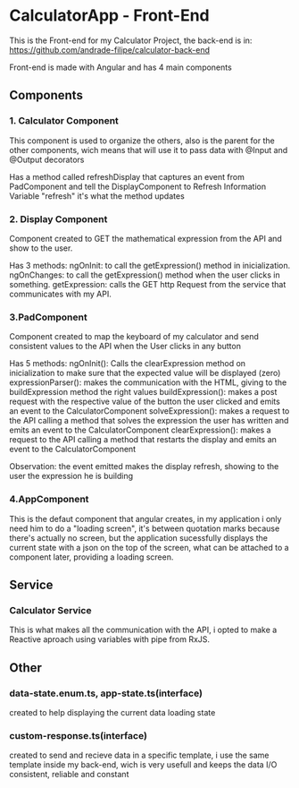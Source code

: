 # CalculatorApp - Front-End
This is the Front-end for my Calculator Project, the back-end is in: https://github.com/andrade-filipe/calculator-back-end

Front-end is made with Angular and has 4 main components

## Components
### 1. Calculator Component
This component is used to organize the others, also is the parent for the other components, wich means that will use it to pass data with @Input and @Output decorators

Has a method called refreshDisplay that captures an event from PadComponent and tell the DisplayComponent to Refresh Information
Variable "refresh" it's what the method updates

### 2. Display Component
Component created to GET the mathematical expression from the API and show to the user.

Has 3 methods:
ngOnInit: to call the getExpression() method in inicialization.
ngOnChanges: to call the getExpression() method when the user clicks in something.
getExpression: calls the GET http Request from the service that communicates with my API.

### 3.PadComponent
Component created to map the keyboard of my calculator and send consistent values to the API when the User clicks in any button

Has 5 methods:
ngOnInit(): Calls the clearExpression method on inicialization to make sure that the expected value will be displayed (zero)
expressionParser(): makes the communication with the HTML, giving to the buildExpression method the right values
buildExpression(): makes a post request with the respective value of the button the user clicked and emits an event to the CalculatorComponent
solveExpression(): makes a request to the API calling a method that solves the expression the user has written and emits an event to the CalculatorComponent
clearExpression(): makes a request to the API calling a method that restarts the display and emits an event to the CalculatorComponent

Observation: the event emitted makes the display refresh, showing to the user the expression he is building

### 4.AppComponent
This is the defaut component that angular creates, in my application i only need him to do a "loading screen", it's between quotation marks because there's actually no screen, but the application sucessfully displays the current state with a json on the top of the screen, what can be attached to a component later, providing a loading screen.

## Service

### Calculator Service
This is what makes all the communication with the API, i opted to make a Reactive aproach using variables with pipe from RxJS.

## Other

### data-state.enum.ts, app-state.ts(interface)
created to help displaying the current data loading state

### custom-response.ts(interface)
created to send and recieve data in a specific template, i use the same template inside my back-end, wich is very usefull and keeps the data I/O consistent, reliable and constant
